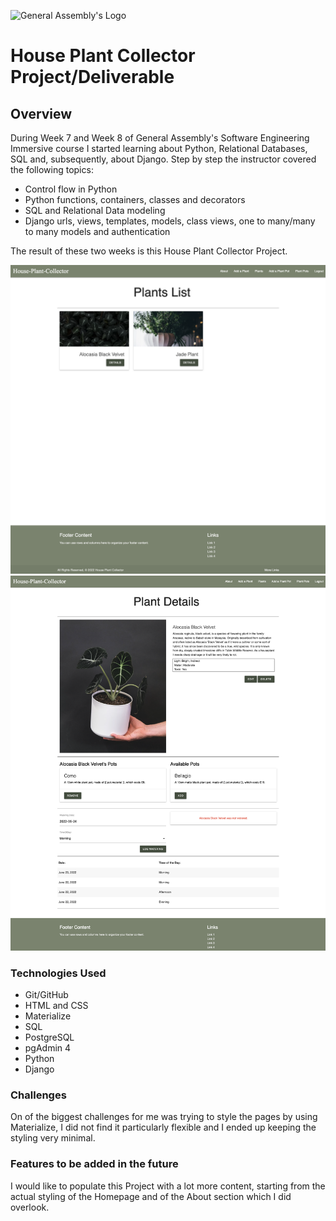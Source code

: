![General Assembly's Logo](https://camo.githubusercontent.com/603ef5eae7d28900a9678ae96c6c60a9c72f8a059c328b28cf978df999cea1f8/68747470733a2f2f692e696d6775722e636f6d2f6c7a56493364382e706e67)

# House Plant Collector Project/Deliverable

## Overview
During Week 7 and Week 8 of General Assembly's Software Engineering Immersive course I started learning about Python, Relational Databases, SQL and, subsequently, about Django.  Step by step the instructor covered the following topics: 
- Control flow in Python
- Python functions, containers, classes and decorators
- SQL and Relational Data modeling
- Django urls, views, templates, models, class views, one to many/many to many models and authentication

The result of these two weeks is this House Plant Collector Project. 

![Plants Index Page](/main_app/static/images/Plants%20Index.png)
![Plant Detail Page](/main_app/static/images/Plant%20Detail.png)

### Technologies Used
- Git/GitHub
- HTML and CSS
- Materialize
- SQL
- PostgreSQL
- pgAdmin 4
- Python
- Django

### Challenges
On of the biggest challenges for me was trying to style the pages by using Materialize, I did not find it particularly flexible and I ended up keeping the styling very minimal.

### Features to be added in the future
I would like to populate this Project with a lot more content, starting from the actual styling of the Homepage and of the About section which I did overlook.